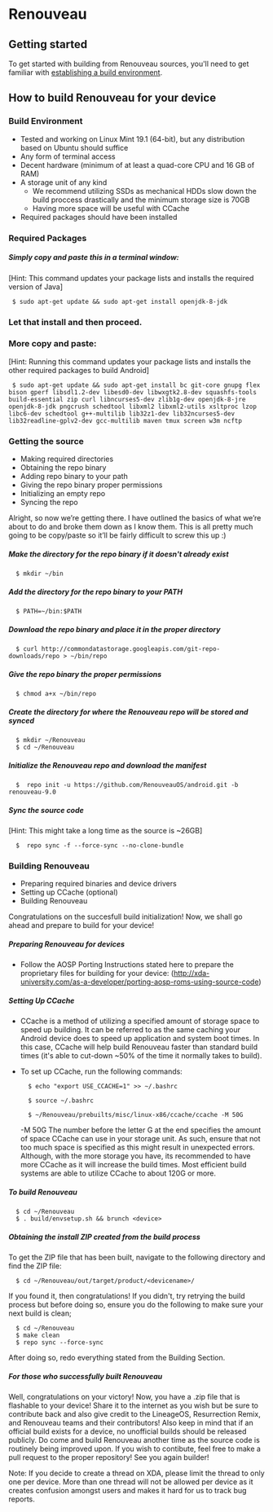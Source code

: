 Renouveau
=========

Getting started
---------------

To get started with building from Renouveau sources, you'll need to get familiar with [establishing a build environment](http://source.android.com/source/initializing.html).

How to build Renouveau for your device
--------------------------------------

### Build Environment

* Tested and working on Linux Mint 19.1 (64-bit), but any distribution based on Ubuntu should suffice
* Any form of terminal access
* Decent hardware (minimum of at least a quad-core CPU and 16 GB of RAM)
* A storage unit of any kind
  * We recommend utilizing SSDs as mechanical HDDs slow down the build proccess drastically and the minimum storage size is 70GB
  * Having more space will be useful with CCache
* Required packages should have been installed

### Required Packages
##### Simply copy and paste this in a terminal window:
[Hint: This command updates your package lists and installs the required version of Java]

     $ sudo apt-get update && sudo apt-get install openjdk-8-jdk

### Let that install and then proceed.

### More copy and paste:
[Hint: Running this command updates your package lists and installs the other required packages to build Android]

     $ sudo apt-get update && sudo apt-get install bc git-core gnupg flex bison gperf libsdl1.2-dev libesd0-dev libwxgtk2.8-dev squashfs-tools build-essential zip curl libncurses5-dev zlib1g-dev openjdk-8-jre openjdk-8-jdk pngcrush schedtool libxml2 libxml2-utils xsltproc lzop libc6-dev schedtool g++-multilib lib32z1-dev lib32ncurses5-dev lib32readline-gplv2-dev gcc-multilib maven tmux screen w3m ncftp

### Getting the source
- Making required directories
- Obtaining the repo binary
- Adding repo binary to your path
- Giving the repo binary proper permissions
- Initializing an empty repo
- Syncing the repo

Alright, so now we’re getting there. I have outlined the basics of what we’re about to do and broke them down as I know them. This is all pretty much going to be copy/paste so it’ll be fairly difficult to screw this up :)

##### Make the directory for the repo binary if it doesn't already exist

      $ mkdir ~/bin

##### Add the directory for the repo binary to your PATH

      $ PATH=~/bin:$PATH

##### Download the repo binary and place it in the proper directory

      $ curl http://commondatastorage.googleapis.com/git-repo-downloads/repo > ~/bin/repo

##### Give the repo binary the proper permissions

      $ chmod a+x ~/bin/repo

##### Create the directory for where the Renouveau repo will be stored and synced

      $ mkdir ~/Renouveau
      $ cd ~/Renouveau

##### Initialize the Renouveau repo and download the manifest

      $  repo init -u https://github.com/RenouveauOS/android.git -b renouveau-9.0

##### Sync the source code
[Hint: This might take a long time as the source is ~26GB]

      $  repo sync -f --force-sync --no-clone-bundle

### Building Renouveau
- Preparing required binaries and device drivers
- Setting up CCache (optional)
- Building Renouveau

Congratulations on the succesfull build initialization! Now, we shall go ahead and prepare to build for your device!

##### Preparing Renouveau for devices
- Follow the AOSP Porting Instructions stated here to prepare the proprietary files for building for your device: (http://xda-university.com/as-a-developer/porting-aosp-roms-using-source-code)

##### Setting Up CCache
- CCache is a method of utilizing a specified amount of storage space to speed up building. It can be referred to as the same caching your Android device does to speed up application and system boot times. In this case, CCache will help build Renouveau faster than standard build times (it's able to cut-down ~50% of the time it normally takes to build).
- To set up CCache, run the following commands:


        $ echo "export USE_CCACHE=1" >> ~/.bashrc
        
        $ source ~/.bashrc
      
        $ ~/Renouveau/prebuilts/misc/linux-x86/ccache/ccache -M 50G

     -M 50G
The number before the letter G at the end specifies the amount of space CCache can use in your storage unit. As such, ensure that not too much space is specified as this might result in unexpected errors. Although, with the more storage you have, its recommended to have more CCache as it will increase the build times. Most efficient build systems are able to utilize CCache to about 120G or more.

##### To build Renouveau

      $ cd ~/Renouveau
      $ . build/envsetup.sh && brunch <device>

##### Obtaining the install ZIP created from the build process
To get the ZIP file that has been built, navigate to the following directory and find the ZIP file:

      $ cd ~/Renouveau/out/target/product/<devicename>/

If you found it, then congratulations! If you didn't, try retrying the build process but before doing so, ensure you do the following to make sure your next build is clean;

      $ cd ~/Renouveau
      $ make clean
      $ repo sync --force-sync

After doing so, redo everything stated from the Building Section.

##### For those who successfully built Renouveau

Well, congratulations on your victory! Now, you have a .zip file that is flashable to your device! Share it to the internet as you wish but be sure to contribute back and also give credit to the LineageOS, Resurrection Remix, and Renouveau teams and their contributors! Also keep in mind that if an official build exists for a device, no unofficial builds should be released publicly. Do come and build Renouveau another time as the source code is routinely being improved upon. If you wish to contibute, feel free to make a pull request to the proper repository! See you again builder!

Note: If you decide to create a thread on XDA, please limit the thread to only one per device. More than one thread will not be allowed per device as it creates confusion amongst users and makes it hard for us to track bug reports.
